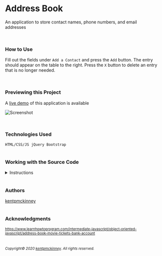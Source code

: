 
# Address Book

An application to store contact names, phone numbers, and email addresses

<br/>

### How to Use
Fill out the fields under <code>Add a Contact</code> and press the <code>Add</code> button.
The entry should appear on the table to the right.
Press the <code>X</code> button to delete an entry that is no longer needed.

<br/>

### Previewing this Project
A [live demo](https://kentpmckinney.github.io/epi-address-book) of this application is available

![Screenshot](http://kentpmckinney.github.io/epi-address-book/epi-address-book.gif)

<br/>

### Technologies Used

<code>HTML/CSS/JS
jQuery
Bootstrap</code>
<br/>
<br/>

### Working with the Source Code

<details markdown="1">
<summary>Instructions</summary>

<br/>
The following are suggestions to help set up a development environment for this project. The actual steps needed may differ slightly depending on the operating system and other factors.

<br/>
<br/>

### Prerequisites

The following software must be installed and properly configured on the target machine. 



* Git (recommended)
<br/>

### Setting up a Development Environment

The following steps are meant to be a quick way to get the project up and running.


1. Download a copy of the source code from: https://github.com/kentpmckinney/epi-address-book or clone using the repository link: https://github.com/kentpmckinney/epi-address-book.git
<br/>

### Notes



### Deployment



</details>

<br/>

### Authors

[kentpmckinney](https://github.com/kentpmckinney)
<br/>
<br/>

### Acknowledgments

<sub markdown="1">https://www.learnhowtoprogram.com/intermediate-javascript/object-oriented-javascript/address-book-movie-tickets-bank-account</sub>
<br/>
<br/>

###### <sub markdown="1">Copyright&copy; 2020 [kentpmckinney](https://github.com/kentpmckinney). All rights reserved.</sub>